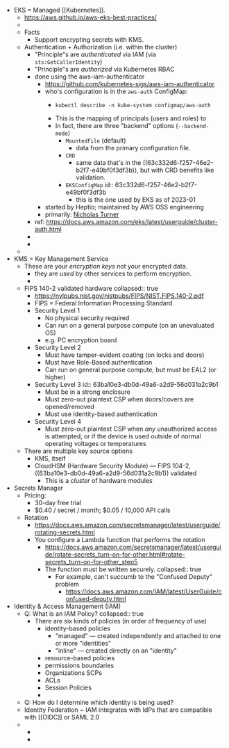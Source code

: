 - EKS = Managed [[Kubernetes]].
	- https://aws.github.io/aws-eks-best-practices/
	-
	- Facts
		- Support encrypting secrets with KMS.
	- Authentication + Authorization (i.e. within the cluster)
		- "Principle"s are _authenticated_ via IAM (via `sts:GetCallerIdentity`)
		- "Principle"s are _authorized_ via Kubernetes RBAC
		- done using the aws-iam-authenticator
			- https://github.com/kubernetes-sigs/aws-iam-authenticator
			- who's configuration is in the `aws-auth` ConfigMap:
				- ```
				  kubectl describe -n kube-system configmap/aws-auth
				  ```
				- This is the mapping of principals (users and roles) to
				- In fact, there are three "backend" options (`--backend-mode`)
					- `MountedFile` (default)
						- data from the primary configuration file.
					- `CRD`
						- same data that's in the ((63c332d6-f257-46e2-b2f7-e49bf0f3df3b)), but with CRD benefits like validation.
					- `EKSConfigMap`
					  id:: 63c332d6-f257-46e2-b2f7-e49bf0f3df3b
						- this is the one used by EKS as of 2023-01
			- started by Heptio; maintained by AWS OSS engineering
			- primarily: [Nicholas Turner](https://github.com/nckturner)
		- ref: https://docs.aws.amazon.com/eks/latest/userguide/cluster-auth.html
		-
		-
	-
- KMS = Key Management Service
	- These are your _encryption keys_ not your encrypted data.
		- they are _used_ by other services to perform encryption.
		-
	- FIPS 140-2 validated hardware
	  collapsed:: true
		- https://nvlpubs.nist.gov/nistpubs/FIPS/NIST.FIPS.140-2.pdf
		- FIPS = Federal Information Processing Standard
		- Security Level 1
			- No physical security required
			- Can run on a general purpose compute (on an unevaluated OS)
			- e.g. PC encryption board
		- Security Level 2
			- Must have tamper-evident coating (on locks and doors)
			- Must have Role-Based authentication
			- Can run on general purpose compute, but must be EAL2 (or higher)
		- Security Level 3
		  id:: 63ba10e3-db0d-49a6-a2d9-56d031a2c9b1
			- Must be in a strong enclosure
			- Must zero-out plaintext CSP when doors/covers are opened/removed
			- Must use Identity-based authentication
		- Security Level 4
			- Must zero-out plaintext CSP when _any_ unauthorized access is attempted, or if the device is used outside of normal operating voltages or temperatures
	- There are multiple key source options
		- KMS, itself
		- CloudHSM (Hardware Security Module) — FIPS 104-2, ((63ba10e3-db0d-49a6-a2d9-56d031a2c9b1)) validated
			- This is a _cluster_ of hardware modules
- Secrets Manager
	- Pricing:
		- 30-day free trial
		- $0.40 / secret / month; $0.05 / 10,000 API calls
	- Rotation
		- https://docs.aws.amazon.com/secretsmanager/latest/userguide/rotating-secrets.html
		- You configure a Lambda function that performs the rotation
			- https://docs.aws.amazon.com/secretsmanager/latest/userguide/rotate-secrets_turn-on-for-other.html#rotate-secrets_turn-on-for-other_step5
			- The function must be written securely.
			  collapsed:: true
				- For example, can't succumb to the "Confused Deputy" problem
					- https://docs.aws.amazon.com/IAM/latest/UserGuide/confused-deputy.html
- Identity & Access Management (IAM)
	- Q: What is an IAM Policy?
	  collapsed:: true
		- There are six kinds of policies (in order of frequency of use)
			- identity-based policies
				- "managed" — created independently and attached to one or more "identities"
				- "inline" — created directly on an "identity"
			- resource-based policies
			- permissions boundaries
			- Organizations SCPs
			- ACLs
			- Session Policies
			-
	- Q: How do I determine which identity is being used?
	- Identity Federation ~ IAM integrates with IdPs that are compatible with [[OIDC]] or SAML 2.0
	-
		-
		-